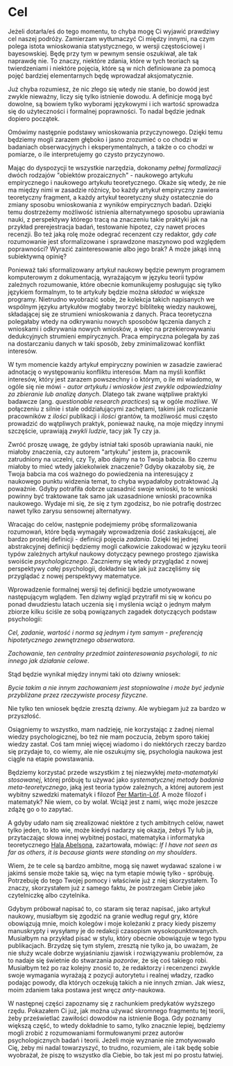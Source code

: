 # Cel

Jeżeli dotarła/eś do tego momentu, to chyba mogę Ci wyjawić prawdziwy cel naszej podróży. Zamierzam
wytłumaczyć Ci między innymi, na czym polega istota wnioskowania statystycznego, w wersji
częstościowej i bayesowskiej. Będę przy tym w pewnym sensie oszukiwał, ale tak naprawdę nie. To
znaczy, niektóre zdania, które w tych teoriach są twierdzeniami i niektóre pojęcia, które są w nich
definiowane za pomocą pojęć bardziej elementarnych będę wprowadzał aksjomatycznie.

Już chyba rozumiesz, że nic złego się wtedy nie stanie, bo dowód jest zwykle nieważny, liczy się
tylko istnienie dowodu. A definicje mogą być dowolne, są bowiem tylko wyborami językowymi i ich
wartość sprowadza się do użyteczności i formalnej poprawności. To nadal będzie jednak dopiero
początek.

Omówimy następnie podstawy wnioskowania przyczynowego. Dzięki temu będziemy mogli zarazem głęboko i
jasno zrozumieć o co chodzi w badaniach obserwacyjnych i eksperymentalnych, a także o co chodzi w
pomiarze, o ile interpretujemy go czysto przyczynowo.

Mając do dyspozycji te wszystkie narzędzia, dokonamy *pełnej formalizacji* dwóch rodzajów "obiektów
prozaicznych" - naukowego artykułu empirycznego i naukowego artykułu teoretycznego. Okaże się wtedy,
że nie ma między nimi w zasadzie różnicy, bo każdy artykuł empiryczny zawiera teoretyczny fragment,
a każdy artykuł teoretyczny służy ostatecznie do zmiany sposobu wnioskowania z wyników empirycznych
badań. Dzięki temu dostrzeżemy możliwość istnienia alternatywnego sposobu uprawiania nauki, z
perspektywy którego tracą na znaczeniu takie praktyki jak na przykład prerejestracja badań,
testowanie hipotez, czy nawet proces recenzji. Bo też jaką rolę może odegrać recenzent czy redaktor,
gdy *całe* rozumowanie jest sformalizowane i sprawdzone maszynowo pod względem poprawności? Wyrazić
zainteresowanie albo jego brak? A może jakąś inną subiektywną opinię?

Ponieważ taki sformalizowany artykuł naukowy będzie pewnym programem komputerowym z dokumentacją,
wyrażającym w języku teorii typów zależnych rozumowanie, które obecnie komunikujemy posługując się
tylko językiem formalnym, to te artykuły będzie można *składać* w większe programy. Nietrudno
wyobrazić sobie, że kolekcja takich napisanych we wspólnym języku artykułów mogłaby tworzyć
biblitekę wiedzy naukowej, składającej się ze strumieni wnioskowania z danych. Praca teoretyczna
polegałaby wtedy na odkrywaniu nowych sposobów łączenia danych z wnioskami i odkrywania nowych
wniosków, a więc na przekierowywaniu dedukcyjnych strumieni empirycznych. Praca empiryczna polegała
by zaś na dostarczaniu danych w taki sposób, żeby zminimalizować konflikt interesów.

W tym momencie każdy artykuł empiryczny powinien w zasadzie zawierać adnotację o występowaniu
konfliktu interesów. Mam na myśli konflikt interesów, który jest zarazem powszechny i o którym, o
ile mi wiadomo, w ogóle się nie mówi - *autor artykułu i wniosków jest zwykle odpowiedzialny za
zbieranie lub analizę danych*. Dlatego tak zwane wątpliwe praktyki badawcze (ang. *questionable
research practices*) są w ogóle *możliwe*. W połączeniu z silnie i stale oddziałującymi zachętami,
takimi jak rozliczanie pracowników z *ilości* publikacji i *ilości* grantów, ta możliwość musi
często prowadzić do wątpliwych praktyk, ponieważ naukę, na moje między innymi szczęście, uprawiają
*zwykli ludzie*, tacy jak Ty czy ja.

Zwróć proszę uwagę, że gdyby istniał taki sposób uprawiania nauki, nie miałoby znaczenia, czy
autorem "artykułu" jestem ja, pracownik zatrudniony na uczelni, czy Ty, albo dajmy na to Twoja
babcia. Bo czemu miałoby to mieć wtedy jakiekolwiek znaczenie? Gdyby okazałoby się, że Twoja babcia
ma coś ważnego do powiedzenia na interesujący z naukowego punktu widzenia temat, to chyba wypadałoby
potraktować Ją poważnie. Gdyby potrafiła dobrze uzasadnić swoje wnioski, to te wnioski powinny być
traktowane tak samo jak uzasadnione wnioski pracownika naukowego. Wydaje mi się, że się z tym
zgodzisz, bo nie potrafię dostrzec nawet tylko zarysu sensownej alternatywy.

Wracając do celów, następnie podejmiemy próbę sformalizowania rozumowań, które będą wymagały
wprowadzenia dość zaskakującej, ale bardzo prostej definicji - definicji pojęcia *zadania*. Dzięki
tej jednej abstrakcyjnej definicji będziemy mogli całkowicie zakodować w języku teorii typów
zależnych artykuł naukowy dotyczący pewnego prostego zjawiska swoiście *psychologicznego*. Zaczniemy
się wtedy przyglądać z nowej perspektywy *całej* psychologii, dokładnie tak jak już zaczęliśmy się
przyglądać z nowej perspektywy matematyce.

Wprowadzenie formalnej wersji tej definicji będzie umotywowane następującym wglądem. Ten dziwny
wgląd przytrafił mi się w końcu po ponad dwudziestu latach uczenia się i myślenia wciąż o jednym
małym zbiorze kilku ściśle ze sobą powiązanych zagadek dotyczących podstaw psychologii:

*Cel, zadanie, wartość i norma są jednym i tym samym - preferencją hipotetycznego zewnętrznego
obserwatora*.

*Zachowanie, ten centralny przedmiot zainteresowania psychologii, to nic innego jak działanie
celowe*.

Stąd będzie wynikał między innymi taki oto dziwny wniosek:

*Bycie takim a nie innym zachowaniem jest stopniowalne i może być jedynie przybliżane przez
rzeczywiste procesy fizyczne*.

Nie tylko ten wniosek będzie zresztą dziwny. Ale wybiegam już za bardzo w przyszłość.

Osiągniemy to wszystko, mam nadzieję, nie korzystając z żadnej niemal wiedzy psychologicznej, bo też
nie mam poczucia, żebym sporo takiej wiedzy zastał. Coś tam mniej więcej wiadomo i do niektórych
rzeczy bardzo się przydaje to, co wiemy, ale nie oszukujmy się, psychologia naukowa jest ciągle na
etapie powstawania.

Będziemy korzystać przede wszystkim z tej niezwykłej *meta-matematyki stosowanej*, której próbuję tu
używać jako *systematycznej metody badania meta-teoretycznego*, jaką jest teoria typów zależnych, a
której autorem jest wybitny szwedzki matematyk i filozof [Per
Martin-Löf](https://en.wikipedia.org/wiki/Per_Martin-L%C3%B6f). A może filozof i matematyk? Nie
wiem, co by wolał. Wciąż jest z nami, więc może jeszcze zdążę go o to zapytać.

A gdyby udało nam się zrealizować niektóre z tych ambitnych celów, nawet tylko jeden, to kto wie,
może kiedyś nadarzy się okazja, żebyś Ty lub ja, przytaczając słowa innej wybitnej postaci,
matematyka i informatyka teoretycznego [Hala Abelsona](https://www.youtube.com/watch?v=2Op3QLzMgSY),
zażartowała, mówiąc: *If I have not seen as far as others, it is because giants were standing on my
shoulders*.

Wiem, że te cele są bardzo ambitne, mogą się nawet wydawać szalone i w jakimś sensie może takie są,
więc na tym etapie mówię tylko - spróbuję. Potrzebuję do tego Twojej pomocy i właściwie już z niej
skorzystałem. To znaczy, skorzystałem już z samego faktu, że postrzegam Ciebie jako czytelniczkę
albo czytelnika.

Gdybym próbował napisać to, co staram się teraz napisać, jako artykuł naukowy, musiałbym się zgodzić
na granie według reguł gry, które obowiązują mnie, moich kolegów i moje koleżanki z pracy kiedy
piszemy manuskrypty i wysyłamy je do redakcji czasopism wysokopunktowanych. Musiałbym na przykład
pisać w stylu, który obecnie obowiązuje w tego typu publikacjach. Brzydzę się tym stylem, zresztą
nie tylko ja, bo uważam, że nie służy wcale dobrze wyjaśnianiu zjawisk i rozwiązywaniu problemów, za
to nadaje się świetnie do stwarzania *pozorów*, że się coś takiego robi. Musiałbym też po raz
kolejny znosić to, że redaktorzy i recenzenci zwykle swoje wymagania wyrażają z pozycji autorytetu i
realnej władzy, rzadko podając powody, dla których oczekują takich a nie innych zmian. Jak wiesz,
moim zdaniem taka postawa jest wręcz *anty*-naukowa.

W następnej części zapoznamy się z rachunkiem predykatów wyższego rzędu. Pokazałem Ci już, jak można
używać skromnego fragmentu tej teorii, żeby prześwietlać zawiłości dowodów na istnienie Boga. Gdy
poznamy większą część, to wtedy dokładnie to samo, tylko znacznie lepiej, będziemy mogli zrobić z
rozumowaniami formułowanymi przez autorów psychologicznych badań i teorii. Jeżeli moje wyznanie nie
zmotywowało Cię, żeby mi nadal towarzyszyć, to trudno, rozumiem, ale i tak będę sobie wyobrażał, że
piszę to wszystko dla Ciebie, bo tak jest mi po prostu łatwiej.
